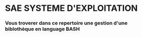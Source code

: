 <h1>
  SAE SYSTEME D'EXPLOITATION
</h1>
<h3>
  Vous troverer dans ce repertoire une gestion d'une biblothèque en language BASH
</h3>
